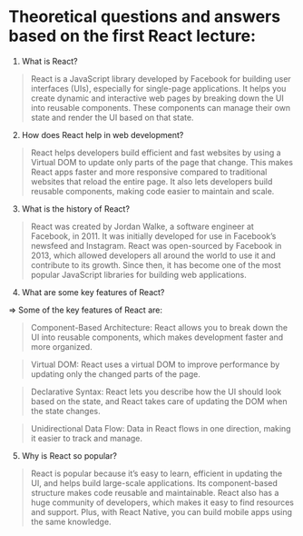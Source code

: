 # Theoretical questions and answers based on the first React lecture:

1. What is React?

> React is a JavaScript library developed by Facebook for building user interfaces (UIs), especially for single-page applications. It helps you create dynamic and interactive web pages by breaking down the UI into reusable components. These components can manage their own state and render the UI based on that state.

2. How does React help in web development?

> React helps developers build efficient and fast websites by using a Virtual DOM to update only parts of the page that change. This makes React apps faster and more responsive compared to traditional websites that reload the entire page. It also lets developers build reusable components, making code easier to maintain and scale.

3. What is the history of React?

> React was created by Jordan Walke, a software engineer at Facebook, in 2011. It was initially developed for use in Facebook’s newsfeed and Instagram. React was open-sourced by Facebook in 2013, which allowed developers all around the world to use it and contribute to its growth. Since then, it has become one of the most popular JavaScript libraries for building web applications.

4. What are some key features of React?

=> Some of the key features of React are:

> Component-Based Architecture: React allows you to break down the UI into reusable components, which makes development faster and more organized.

> Virtual DOM: React uses a virtual DOM to improve performance by updating only the changed parts of the page.

> Declarative Syntax: React lets you describe how the UI should look based on the state, and React takes care of updating the DOM when the state changes.

> Unidirectional Data Flow: Data in React flows in one direction, making it easier to track and manage.

5. Why is React so popular?

> React is popular because it’s easy to learn, efficient in updating the UI, and helps build large-scale applications. Its component-based structure makes code reusable and maintainable. React also has a huge community of developers, which makes it easy to find resources and support. Plus, with React Native, you can build mobile apps using the same knowledge.